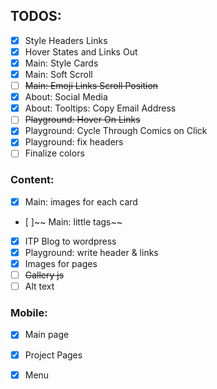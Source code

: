 ## TODOS: 
- [x] Style Headers Links
- [x] Hover States and Links Out
- [x] Main: Style Cards
- [x] Main: Soft Scroll
- [ ] ~~Main: Emoji Links Scroll Position~~
- [x] About: Social Media
- [x] About: Tooltips: Copy Email Address
- [ ] ~~Playground: Hover On Links~~
- [x] Playground: Cycle Through Comics on Click
- [x] Playground: fix headers
- [ ] Finalize colors

### Content:
- [x] Main: images for each card
- [ ]~~ Main: little tags~~
- [x] ITP Blog to wordpress
- [x] Playground: write header & links
- [x] Images for pages
- [ ] ~~Gallery js~~
- [ ] Alt text

### Mobile:
- [x] Main page
- [x] Project Pages
- [x] Menu

